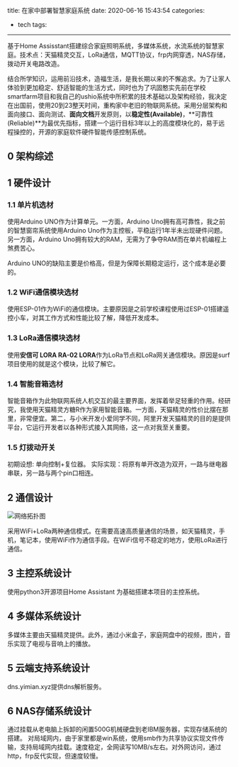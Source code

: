 title: 在家中部署智慧家庭系统
date: 2020-06-16 15:43:54
categories:
- tech
tags:
---
基于Home Assisstant搭建综合家庭照明系统，多媒体系统，水流系统的智慧家庭。技术点：天猫精灵交互，LoRa通信，MQTT协议，frp内网穿透，NAS存储，拨动开关电路改造。


<!--more-->

结合所学知识，运用前沿技术，造福生活，是我长期以来的不懈追求。为了让家人体验到更加稳定、舒适智能的生活方式，同时也为了巩固憨实先前在学校smartfarm项目和我自己的ushio系统中所积累的技术基础以及架构经验，我决定在出国前，使用20到23整天时间，重构家中老旧的物联网系统。采用分层架构和面向接口、面向测试、**面向文档**开发原则，以**稳定性(Available)**，**可靠性(Reliable)**为最优先指标，搭建一个运行目标3年以上的高度模块化的，易于远程操控的，开源的家庭软件硬件智能传感控制系统。

## 0 架构综述


## 1 硬件设计

### 1.1 单片机选材
使用Arduino UNO作为计算单元。一方面，Arduino Uno拥有高可靠性，我之前的智慧窗帘系统使用Arduino Uno作为主控板，平稳运行1年半未出现硬件问题。另一方面，Arduino Uno拥有较大的RAM，无需为了争夺RAM而在单片机编程上煞费苦心。

Arduino UNO的缺陷主要是价格高，但是为保障长期稳定运行，这个成本是必要的。

### 1.2 WiFi通信模块选材

使用ESP-01作为WiFi的通信模块。主要原因是之前学校课程使用过ESP-01搭建遥控小车，对其工作方式和性能比较了解，降低开发成本。

### 1.3 LoRa通信模块选材

使用**安信可 LORA RA-02 LORA**作为LoRa节点和LoRa网关通信模块。原因是surf项目使用的就是这个模块，比较了解它。

### 1.4 智能音箱选材

智能音箱作为此物联网系统人机交互的最主要界面，发挥着举足轻重的作用。经研究，我使用天猫精灵方糖R作为家用智能音箱。一方面，天猫精灵的性价比摆在那里，非常便宜。第二，与小米开发小爱同学不同，阿里开发天猫精灵的目的是提供平台，它运行开发者以各种形式接入其网络，这一点对我至关重要。

### 1.5 灯拨动开关

初期设想: 单向控制+复位器。
实际实现：将原有单开改造为双开，一路与继电器串联，另一路与两个pin口相连。


## 2 通信设计

![网络拓扑图](https://api.yimian.xyz/img/?path=imgbed/img_43b85bd4_1096x660_8_null_normal.png)

采用WiFi+LoRa两种通信模式。在需要高速高质量通信的场景，如天猫精灵，手机，笔记本，使用WiFi作为通信手段。在WiFi信号不稳定的地方，使用LoRa进行通信。

## 3 主控系统设计

使用python3开源项目Home Assistant 为基础搭建本项目的主控系统。

## 4 多媒体系统设计

多媒体主要由天猫精灵提供。此外，通过小米盒子，家庭网盘中的视频，图片，音乐实现了电视与音响上的播放。

## 5 云端支持系统设计

dns.yimian.xyz提供dns解析服务。

## 6 NAS存储系统设计

通过挂载从老电脑上拆卸的闲置500G机械硬盘到老IBM服务器，实现存储系统的搭建。
对局域网内，由于家里都是win系统，使用smb作为共享协议实现文件传输，支持局域网内挂载。速度稳定，全网读写10MB/s左右。对外网访问，通过http，frp反代实现，但速度较慢。
